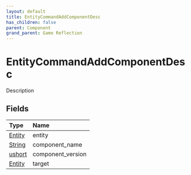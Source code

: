 ```yaml
---
layout: default
title: EntityCommandAddComponentDesc
has_children: false
parent: Component
grand_parent: Game Reflection
---
```

# EntityCommandAddComponentDesc
Description 

## Fields
| Type | Name |
|:-------------|:--------------|
| [Entity](/game-reflection/classes/entity.md) | entity |
| [String](/game-reflection/components/string.md) | component_name |
| [ushort](/game-reflection/enums/ushort.md) | component_version |
| [Entity](/game-reflection/classes/entity.md) | target |
